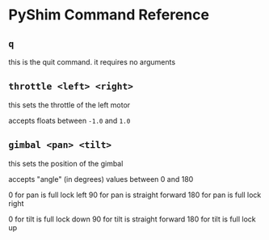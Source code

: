 # PyShim Command Reference

## `q`

this is the quit command.
it requires no arguments

## `throttle <left> <right>`

this sets the throttle of the left motor

accepts floats between `-1.0` and `1.0`

## `gimbal <pan> <tilt>`

this sets the position of the gimbal

accepts "angle" (in degrees) values between 0 and 180

0 for pan is full lock left
90 for pan is straight forward
180 for pan is full lock right

0 for tilt is full lock down
90 for tilt is straight forward
180 for tilt is full lock up

